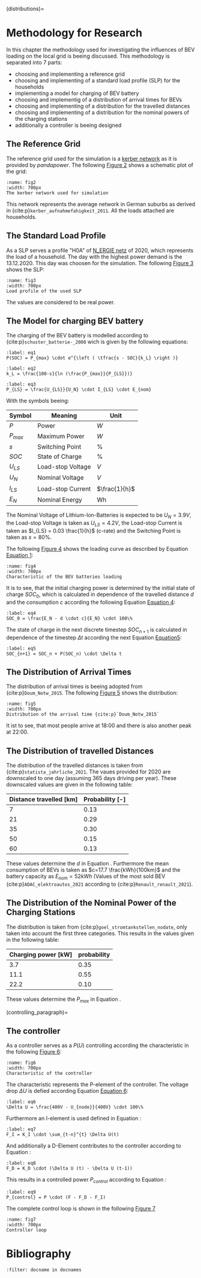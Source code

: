 (distributions)= 
# Methodology for Research


In this chapter the methodology used for investigating the influences of BEV loading on the local grid is beeing discussed. This methodology is separated into 7 parts:

- choosing and implementing a reference grid
- choosing and implementing of a standard load profile (SLP) for the households
- implementing a model for charging of BEV battery
- choosing and implementig of a distribution of arrival times for BEVs
- choosing and implementing of a distribution for the travelled distances
- choosing and implementing of a distribution for the nominal powers of the charging stations
- additionally a controller is beeing designed


## The Reference Grid





The reference grid used for the simulation is a [kerber network](https://pandapower.readthedocs.io/en/develop/networks/kerber.html) as it is provided by _pandapower_. The following [Figure 2](fig2) shows a schematic plot of the grid:

```{figure} https://pandapower.readthedocs.io/en/develop/_images/kerber_vorstadtnetz_a.PNG
:name: fig2
:width: 700px
The kerber network used for simulation
```

This network represents the average network in German suburbs as derived in {cite:p}`kerber_aufnahmefahigkeit_2011`. All the loads attached are households.


## The Standard Load Profile


As a SLP serves a profile "H0A" of [N_ERGIE netz](https://www.n-ergie-netz.de/startseite/produkte-dienstleistungen/netznutzung/netznutzung-strom/!ut/p/z1/04_Sj9CPykssy0xPLMnMz0vMAfIjo8zifT2dDQyd_A18DfzCzAwCXQ0Ng52Ngg39jMz0w_EpMDY114-iRL-lGXH6DVCAo4FTkJGTsYGBu78ROfqRTaLI_SAFUfiND9ePwmuFsxF-BeAgxqvA0piQAjOoAnyhSMgfBbmhQBBhkOmZ6QkA7tlcaw!!/dz/d5/L2dBISEvZ0FBIS9nQSEh/) of 2020, which represents the load of a household. The day with the highest power demand is the 13.12.2020. This day was choosen for the simulation. The following [Figure 3](fig3) shows the SLP:

```{figure} img/slp.png
:name: fig3
:width: 700px
Load profile of the used SLP
```

The values are considered to be real power.


## The Model for charging BEV battery


The charging of the BEV battery is modelled according to {cite:p}`schuster_batterie-_2008` wich is given by the following equations:

```{math}
:label: eq1
P(SOC) = P_{max} \cdot e^{\left ( \tfrac{s - SOC}{k_L} \right )}
```

```{math}
:label: eq2
k_L = \frac{100-s}{ln (\frac{P_{max}}{P_{LS}})}
```

```{math}
:label: eq3
P_{LS} = \frac{U_{LS}}{U_N} \cdot I_{LS} \cdot E_{nom}
```

With the symbols beeing:

|Symbol|Meaning|Unit|
|--|--|--|
|$P$|Power|$W$|
|$P_{max}$|Maximum Power|$W$|
|$s$|Switching Point|$\%$|
|$SOC$|State of Charge|$\%$|
|$U_{LS}$|Load-stop Voltage|$V$|
|$U_N$|Nominal Voltage|$V$|
|$I_{LS}$|Load-stop Current|$\frac{1}{h}$|
|$E_N$|Nominal Energy|Wh|

The Nominal Voltage of Lithium-Ion-Batteries is expected to be $U_N= 3.9V$, the Load-stop Voltage is taken as $U_{LS}=4.2V$, the Load-stop Current is taken as $I_{LS} = 0.03 \frac{1}{h}$ (c-rate) and the Switching Point is taken as $s = 80\%$.

The following [Figure 4](fig4) shows the loading curve as described by Equation [Equation 1](eq1):

```{figure} img/psoc.png
:name: fig4
:width: 700px
Characteristic of the BEV batteries loading
```

It is to see, that the initial charging power is determined by the initial state of charge $SOC_0$, which is calculated in dependence of the travelled distance $d$ and the consumption $c$ according the following Equation [Equation 4](eq4):

```{math}
:label: eq4
SOC_0 = \frac{E_N - d \cdot c}{E_N} \cdot 100\%
```

The state of charge in the next discrete timestep $SOC_{n+1}$ is calculated in dependence of the timestep $\Delta t$ according the next Equation [Equation5](eq5):

```{math}
:label: eq5
SOC_{n+1} = SOC_n + P(SOC_n) \cdot \Delta t
```


## The Distribution of Arrival Times


The distribution of arrival times is beeing adopted from {cite:p}`Doum_Notw_2015`. The following [Figure 5](fig5) shows the distribution:

```{figure} img/dist.png
:name: fig5
:width: 700px
Distribution of the arrival time {cite:p}`Doum_Notw_2015`
```

It ist to see, that most people arrive at 18:00 and there is also another peak at 22:00.


## The Distribution of travelled Distances


The distribution of the travelled distances is taken from {cite:p}`statista_jahrliche_2021`. The vaues provided for 2020 are downscaled to one day (assuming 365 days driving per year). These downscaled values are given in the following table:

|Distance travelled [km]|Probability [-]|
|--|--|
|7|0.13|
|21|0.29|
|35|0.30|
|50|0.15|
|60|0.13|

These values determine the $d$ in Equation [](eq4). Furthermore the mean consumption of BEVs is taken as $c=17.7 \frac{kWh}{100km}$ and the battery capacity as $E_{nom}=52kWh$ (Values of the most sold BEV {cite:p}`ADAC_elektroautos_2021` according to {cite:p}`Renault_renault_2021`).


## The Distribution of the Nominal Power of the Charging Stations


The distribution is taken from {cite:p}`goel_stromtankstellen_nodate`, only taken into account the first three categories. This results in the values given in the following table:

|Charging power [kW]|probability|
|--|--|
|3.7|0.35|
|11.1|0.55|
|22.2|0.10|

These values determine the $P_{max}$ in Equation [](eq1).


(controlling_paragraph)=
## The controller


As a controller serves as a $P(U)$ controlling according the characteristic in the following [Figure 6](fig6):

```{figure} img/controller.png
:name: fig6
:width: 700px
Characteristic of the controller
```

The characteristic represents the P-element of the controller. The voltage drop $\Delta U$ is defied according Equation [Equation 6](eq6):

```{math}
:label: eq6
\Delta U = \frac{400V - U_{node}}{400V} \cdot 100\%
```

Furthermore an I-element is used defined in Equation [](eq7):

```{math}
:label: eq7
F_I = K_I \cdot \sum_{t-n}^{t} \Delta U(t)
```

And additionally a D-Element contributes to the controller according to Equation [](eq8):

```{math}
:label: eq8
F_D = K_D \cdot (\Delta U (t) - \Delta U (t-1))
```

This results in a controlled power $P_{control}$ according to Equation [](eq9):

```{math}
:label: eq9
P_{control} = P \cdot (F - F_D - F_I)
```

The complete control loop is shown in the following [Figure 7](fig7)

```{figure} img/control-loop.png
:name: fig7
:width: 700px
Controller loop
```


# Bibliography


```{bibliography}
:filter: docname in docnames
```
